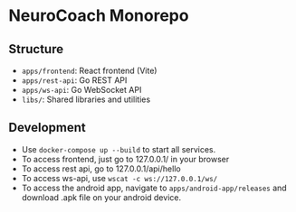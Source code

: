 # NeuroCoach Monorepo

## Structure

- `apps/frontend`: React frontend (Vite)
- `apps/rest-api`: Go REST API
- `apps/ws-api`: Go WebSocket API
- `libs/`: Shared libraries and utilities

## Development

- Use `docker-compose up --build` to start all services.
- To access frontend, just go to 127.0.0.1/ in your browser
- To access rest api, go to 127.0.0.1/api/hello
- To access ws-api, use `wscat -c ws://127.0.0.1/ws/`
- To access the android app, navigate to `apps/android-app/releases` and download .apk file on your android device.